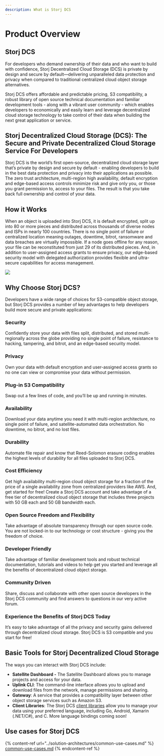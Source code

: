 ```yaml
---
description: What is Storj DCS
---
```


# Product Overview

## Storj DCS&#x20;

For developers who demand ownership of their data and who want to build with confidence, Storj Decentralized Cloud Storage (DCS) is private by design and secure by default—delivering unparalleled data protection and privacy when compared to traditional centralized cloud object storage alternatives.

Storj DCS offers affordable and predictable pricing, S3 compatibility, a robust library of open source technical documentation and familiar development tools - along with a vibrant user community - which enables developers to economically and easily learn and leverage decentralized cloud storage technology to take control of their data when building the next great application or service.

## Storj Decentralized Cloud Storage (DCS): The Secure and Private Decentralized Cloud Storage Service For Developers

Storj DCS is the world’s first open-source, decentralized cloud storage layer that’s private by design and secure by default - enabling developers to build in the best data protection and privacy into their applications as possible. The zero trust architecture, multi-region high availability, default encryption and edge-based access controls minimize risk and give only you, or those you grant permission to, access to your files. The result is that you take back full ownership and control of your data.&#x20;

## How it Works&#x20;

When an object is uploaded into Storj DCS, it is default encrypted, split up into 80 or more pieces and distributed across thousands of diverse nodes and ISPs in nearly 100 countries. There is no single point of failure or centralized location meaning outages, downtime, bitrot, ransomware and data breaches are virtually impossible. If a node goes offline for any reason, your file can be reconstituted from just 29 of its distributed pieces. And, in addition to user-assigned access grants to ensure privacy, our edge-based security model with delegated authorization provides flexible and ultra-secure capabilities for access management.

![](https://assets-global.website-files.com/602eda09fc78af5a419706be/6037d462443538c5f8ca2bb3\_6022e0693d144c0e7d9711a0\_audit-image-2.gif)

## Why Choose Storj DCS?&#x20;

Developers have a wide range of choices for S3-compatible object storage, but Storj DCS provides a number of key advantages to help developers build more secure and private applications:

### Security

Confidently store your data with files split, distributed, and stored multi-regionally across the globe providing no single point of failure, resistance to hacking, tampering, and bitrot, and an edge-based security model.

### Privacy

Own your data with default encryption and user-assigned access grants so no one can view or compromise your data without permission.

### Plug-in S3 Compatibility&#x20;

Swap out a few lines of code, and you’ll be up and running in minutes.

### Availability

Download your data anytime you need it with multi-region architecture, no single point of failure, and satellite-automated data orchestration. No downtime, no bitrot, and no lost files.&#x20;

### Durability&#x20;

Automate file repair and know that Reed-Solomon erasure coding enables the highest levels of durability for all files uploaded to Storj DCS.

### Cost Efficiency&#x20;

Get high availability multi-region cloud object storage for a fraction of the price of a single availability zone from centralized providers like AWS. And, get started for free! Create a Storj DCS account and take advantage of a free tier of decentralized cloud object storage that includes three projects with 50 GB each and 50 GB bandwidth each.

### Open Source Freedom and Flexibility

Take advantage of absolute transparency through our open source code. You are not locked-in to our technology or cost structure - giving you the freedom of choice.

### Developer Friendly&#x20;

Take advantage of familiar development tools and robust technical documentation, tutorials and videos to help get you started and leverage all the benefits of decentralized cloud object storage.

### Community Driven

Share, discuss and collaborate with other open source developers in the Storj DCS community and find answers to questions in our very active forum.

### Experience the Benefits of Storj DCS Today

It’s easy to take advantage of all the privacy and security gains delivered through decentralized cloud storage. Storj DCS is S3 compatible and you start for free!





## Basic Tools for Storj Decentralized Cloud Storage

The ways you can interact with Storj DCS include:

* **Satellite Dashboard -** The Satellite Dashboard allows you to manage projects and access for your data.
* **Uplink CLI**: The command-line interface allows you to upload and download files from the network, manage permissions and sharing.
* **Gateway**: A service that provides a compatibility layer between other object storage services such as Amazon S3.
* **Client Libraries**: The Storj DCS [client libraries](../api-reference/storj-client-libraries/) allow you to manage your data using your preferred language, including Go, Android, Xamarin (.NET/C#), and C. More language bindings coming soon!

## Use cases for Storj DCS

{% content-ref url="../solution-architectures/common-use-cases.md" %}
[common-use-cases.md](../solution-architectures/common-use-cases.md)
{% endcontent-ref %}

